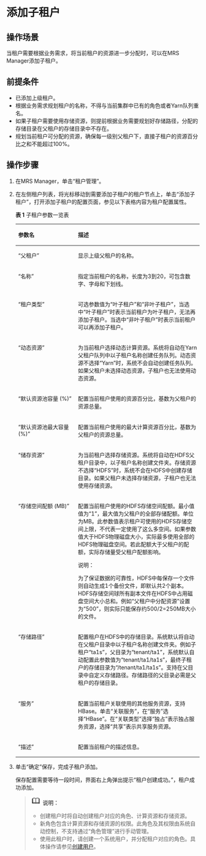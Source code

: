 # 添加子租户<a name="ZH-CN_TOPIC_0174499468"></a>

## 操作场景<a name="zh-cn_topic_0035271542_section50407764192941"></a>

当租户需要根据业务需求，将当前租户的资源进一步分配时，可以在MRS Manager添加子租户。

## 前提条件<a name="zh-cn_topic_0035271542_section3418666519304"></a>

-   已添加上级租户。
-   根据业务需求规划租户的名称，不得与当前集群中已有的角色或者Yarn队列重名。
-   如果子租户需要使用存储资源，则提前根据业务需要规划好存储路径，分配的存储目录在父租户的存储目录中不存在。
-   规划当前租户可分配的资源，确保每一级别父租户下，直接子租户的资源百分比之和不能超过100%。

## 操作步骤<a name="zh-cn_topic_0035271542_section52488736193659"></a>

1.  在MRS Manager，单击“租户管理”。
2.  在左侧租户列表，将光标移动到需要添加子租户的租户节点上，单击“添加子租户”，打开添加子租户的配置页面，参见以下表格内容为租户配置属性。

    **表 1**  子租户参数一览表

    <a name="zh-cn_topic_0035271542_table2976617193725"></a>
    <table><thead align="left"><tr id="zh-cn_topic_0035271542_row8158217193725"><th class="cellrowborder" valign="top" width="32.5%" id="mcps1.2.3.1.1"><p id="zh-cn_topic_0035271542_p56835818193725"><a name="zh-cn_topic_0035271542_p56835818193725"></a><a name="zh-cn_topic_0035271542_p56835818193725"></a><strong id="zh-cn_topic_0035271542_b547523193731"><a name="zh-cn_topic_0035271542_b547523193731"></a><a name="zh-cn_topic_0035271542_b547523193731"></a>参数名</strong></p>
    </th>
    <th class="cellrowborder" valign="top" width="67.5%" id="mcps1.2.3.1.2"><p id="zh-cn_topic_0035271542_p40298577193725"><a name="zh-cn_topic_0035271542_p40298577193725"></a><a name="zh-cn_topic_0035271542_p40298577193725"></a><strong id="zh-cn_topic_0035271542_b44349382193731"><a name="zh-cn_topic_0035271542_b44349382193731"></a><a name="zh-cn_topic_0035271542_b44349382193731"></a>描述</strong></p>
    </th>
    </tr>
    </thead>
    <tbody><tr id="zh-cn_topic_0035271542_row42959267193725"><td class="cellrowborder" valign="top" width="32.5%" headers="mcps1.2.3.1.1 "><p id="zh-cn_topic_0035271542_p57148618193725"><a name="zh-cn_topic_0035271542_p57148618193725"></a><a name="zh-cn_topic_0035271542_p57148618193725"></a>“父租户”</p>
    </td>
    <td class="cellrowborder" valign="top" width="67.5%" headers="mcps1.2.3.1.2 "><p id="zh-cn_topic_0035271542_p65635374193725"><a name="zh-cn_topic_0035271542_p65635374193725"></a><a name="zh-cn_topic_0035271542_p65635374193725"></a>显示上级父租户的名称。</p>
    </td>
    </tr>
    <tr id="zh-cn_topic_0035271542_row53847458193725"><td class="cellrowborder" valign="top" width="32.5%" headers="mcps1.2.3.1.1 "><p id="zh-cn_topic_0035271542_p66676843193725"><a name="zh-cn_topic_0035271542_p66676843193725"></a><a name="zh-cn_topic_0035271542_p66676843193725"></a>“名称”</p>
    </td>
    <td class="cellrowborder" valign="top" width="67.5%" headers="mcps1.2.3.1.2 "><p id="zh-cn_topic_0035271542_p32115237193725"><a name="zh-cn_topic_0035271542_p32115237193725"></a><a name="zh-cn_topic_0035271542_p32115237193725"></a>指定当前租户的名称，长度为3到20，可包含数字、字母和下划线。</p>
    </td>
    </tr>
    <tr id="zh-cn_topic_0035271542_row20601684193725"><td class="cellrowborder" valign="top" width="32.5%" headers="mcps1.2.3.1.1 "><p id="zh-cn_topic_0035271542_p58123706193725"><a name="zh-cn_topic_0035271542_p58123706193725"></a><a name="zh-cn_topic_0035271542_p58123706193725"></a>“租户类型”</p>
    </td>
    <td class="cellrowborder" valign="top" width="67.5%" headers="mcps1.2.3.1.2 "><p id="zh-cn_topic_0035271542_p10399716193725"><a name="zh-cn_topic_0035271542_p10399716193725"></a><a name="zh-cn_topic_0035271542_p10399716193725"></a>可选参数值为“叶子租户”和“非叶子租户”，当选中“叶子租户”时表示当前租户为叶子租户，无法再添加子租户。当选中“非叶子租户”时表示当前租户可以再添加子租户。</p>
    </td>
    </tr>
    <tr id="zh-cn_topic_0035271542_row26488582193725"><td class="cellrowborder" valign="top" width="32.5%" headers="mcps1.2.3.1.1 "><p id="zh-cn_topic_0035271542_p65200402193725"><a name="zh-cn_topic_0035271542_p65200402193725"></a><a name="zh-cn_topic_0035271542_p65200402193725"></a>“动态资源”</p>
    </td>
    <td class="cellrowborder" valign="top" width="67.5%" headers="mcps1.2.3.1.2 "><p id="zh-cn_topic_0035271542_p46741206193725"><a name="zh-cn_topic_0035271542_p46741206193725"></a><a name="zh-cn_topic_0035271542_p46741206193725"></a>为当前租户选择动态计算资源。系统将自动在Yarn父租户队列中以子租户名称创建任务队列。动态资源不选择“Yarn”时，系统不会自动创建任务队列。如果父租户未选择动态资源，子租户也无法使用动态资源。</p>
    </td>
    </tr>
    <tr id="zh-cn_topic_0035271542_row18017677193725"><td class="cellrowborder" valign="top" width="32.5%" headers="mcps1.2.3.1.1 "><p id="zh-cn_topic_0035271542_p50145753193725"><a name="zh-cn_topic_0035271542_p50145753193725"></a><a name="zh-cn_topic_0035271542_p50145753193725"></a>“默认资源池容量 (%)”</p>
    </td>
    <td class="cellrowborder" valign="top" width="67.5%" headers="mcps1.2.3.1.2 "><p id="zh-cn_topic_0035271542_p35274226193725"><a name="zh-cn_topic_0035271542_p35274226193725"></a><a name="zh-cn_topic_0035271542_p35274226193725"></a>配置当前租户使用的资源百分比，基数为父租户的资源总量。</p>
    </td>
    </tr>
    <tr id="zh-cn_topic_0035271542_row49032583193725"><td class="cellrowborder" valign="top" width="32.5%" headers="mcps1.2.3.1.1 "><p id="zh-cn_topic_0035271542_p12216253193725"><a name="zh-cn_topic_0035271542_p12216253193725"></a><a name="zh-cn_topic_0035271542_p12216253193725"></a>“默认资源池最大容量 (%)”</p>
    </td>
    <td class="cellrowborder" valign="top" width="67.5%" headers="mcps1.2.3.1.2 "><p id="zh-cn_topic_0035271542_p49992436193725"><a name="zh-cn_topic_0035271542_p49992436193725"></a><a name="zh-cn_topic_0035271542_p49992436193725"></a>配置当前租户使用的最大计算资源百分比，基数为父租户的资源总量。</p>
    </td>
    </tr>
    <tr id="zh-cn_topic_0035271542_row47278743193725"><td class="cellrowborder" valign="top" width="32.5%" headers="mcps1.2.3.1.1 "><p id="zh-cn_topic_0035271542_p4372978193725"><a name="zh-cn_topic_0035271542_p4372978193725"></a><a name="zh-cn_topic_0035271542_p4372978193725"></a>“储存资源”</p>
    </td>
    <td class="cellrowborder" valign="top" width="67.5%" headers="mcps1.2.3.1.2 "><p id="zh-cn_topic_0035271542_p18666913193725"><a name="zh-cn_topic_0035271542_p18666913193725"></a><a name="zh-cn_topic_0035271542_p18666913193725"></a>为当前租户选择存储资源。系统将自动在HDFS父租户目录中，以子租户名称创建文件夹。存储资源不选择<span class="parmvalue" id="zh-cn_topic_0035271542_parmvalue264609015215"><a name="zh-cn_topic_0035271542_parmvalue264609015215"></a><a name="zh-cn_topic_0035271542_parmvalue264609015215"></a>“HDFS”</span>时，系统不会在HDFS中创建存储目录。如果父租户未选择存储资源，子租户也无法使用存储资源。</p>
    </td>
    </tr>
    <tr id="zh-cn_topic_0035271542_row33784492193725"><td class="cellrowborder" valign="top" width="32.5%" headers="mcps1.2.3.1.1 "><p id="zh-cn_topic_0035271542_p52189301193725"><a name="zh-cn_topic_0035271542_p52189301193725"></a><a name="zh-cn_topic_0035271542_p52189301193725"></a>“存储空间配额 (MB)”</p>
    </td>
    <td class="cellrowborder" valign="top" width="67.5%" headers="mcps1.2.3.1.2 "><p id="zh-cn_topic_0035271542_p66583814193725"><a name="zh-cn_topic_0035271542_p66583814193725"></a><a name="zh-cn_topic_0035271542_p66583814193725"></a>配置当前租户使用的HDFS存储空间配额。最小值值为“1”，最大值为父租户的全部存储配额。单位为MB。此参数值表示租户可使用的HDFS存储空间上限，不代表一定使用了这么多空间。如果参数值大于HDFS物理磁盘大小，实际最多使用全部的HDFS物理磁盘空间。若此配额大于父租户的配额，实际存储量受父租户配额影响。</p>
    <div class="note" id="zh-cn_topic_0035271542_note4900057418446"><a name="zh-cn_topic_0035271542_note4900057418446"></a><a name="zh-cn_topic_0035271542_note4900057418446"></a><span class="notetitle"> 说明： </span><div class="notebody"><p id="zh-cn_topic_0035271542_p3835198618446"><a name="zh-cn_topic_0035271542_p3835198618446"></a><a name="zh-cn_topic_0035271542_p3835198618446"></a>为了保证数据的可靠性，HDFS中每保存一个文件则自动生成1个备份文件，即默认共2个副本。HDFS存储空间球所有副本文件在HDFS中占用磁盘空间大小总和。例如“父租户中分配资源”设置为“500”，则实际只能保存约500/2=250MB大小的文件。</p>
    </div></div>
    </td>
    </tr>
    <tr id="zh-cn_topic_0035271542_row62383417193725"><td class="cellrowborder" valign="top" width="32.5%" headers="mcps1.2.3.1.1 "><p id="zh-cn_topic_0035271542_p19892042193725"><a name="zh-cn_topic_0035271542_p19892042193725"></a><a name="zh-cn_topic_0035271542_p19892042193725"></a>“存储路径”</p>
    </td>
    <td class="cellrowborder" valign="top" width="67.5%" headers="mcps1.2.3.1.2 "><p id="zh-cn_topic_0035271542_p642744193725"><a name="zh-cn_topic_0035271542_p642744193725"></a><a name="zh-cn_topic_0035271542_p642744193725"></a>配置租户在HDFS中的存储目录。系统默认将自动在父租户目录中以子租户名称创建文件夹。例如子租户“ta1s”，父目录为“tenant/ta1”，系统默认自动配置此参数值为“tenant/ta1/ta1s”，最终子租户的存储目录为“/tenant/ta1/ta1s”。支持在父目录中自定义存储路径。存储路径的父目录必需是父租户的存储目录。</p>
    </td>
    </tr>
    <tr id="zh-cn_topic_0035271542_row5784701193725"><td class="cellrowborder" valign="top" width="32.5%" headers="mcps1.2.3.1.1 "><p id="zh-cn_topic_0035271542_p65907649193725"><a name="zh-cn_topic_0035271542_p65907649193725"></a><a name="zh-cn_topic_0035271542_p65907649193725"></a>“服务”</p>
    </td>
    <td class="cellrowborder" valign="top" width="67.5%" headers="mcps1.2.3.1.2 "><p id="zh-cn_topic_0035271542_p36919316193725"><a name="zh-cn_topic_0035271542_p36919316193725"></a><a name="zh-cn_topic_0035271542_p36919316193725"></a>配置当前租户关联使用的其他服务资源，支持HBase。单击“关联服务”，在“服务”选择“HBase”。在“关联类型”选择“独占”表示独占服务资源，选择“共享”表示共享服务资源。</p>
    </td>
    </tr>
    <tr id="zh-cn_topic_0035271542_row63838396193725"><td class="cellrowborder" valign="top" width="32.5%" headers="mcps1.2.3.1.1 "><p id="zh-cn_topic_0035271542_p3527596193725"><a name="zh-cn_topic_0035271542_p3527596193725"></a><a name="zh-cn_topic_0035271542_p3527596193725"></a>“描述”</p>
    </td>
    <td class="cellrowborder" valign="top" width="67.5%" headers="mcps1.2.3.1.2 "><p id="zh-cn_topic_0035271542_p17299840193725"><a name="zh-cn_topic_0035271542_p17299840193725"></a><a name="zh-cn_topic_0035271542_p17299840193725"></a>配置当前租户的描述信息。</p>
    </td>
    </tr>
    </tbody>
    </table>

3.  单击“确定”保存，完成子租户添加。

    保存配置需要等待一段时间，界面右上角弹出提示“租户创建成功。”，租户成功添加。

    >![](public_sys-resources/icon-note.gif) **说明：**   
    >-   创建租户时将自动创建租户对应的角色、计算资源和存储资源。  
    >-   新角色包含计算资源和存储资源的权限。此角色及其权限由系统自动控制，不支持通过“角色管理”进行手动管理。  
    >-   使用此租户时，请创建一个系统用户，并分配租户对应的角色。具体操作请参见[创建用户](创建用户-173.md#ZH-CN_TOPIC_0174499505)。  


